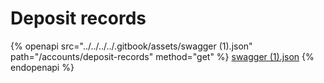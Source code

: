 # Deposit records

{% openapi src="../../../../.gitbook/assets/swagger (1).json" path="/accounts/deposit-records" method="get" %}
[swagger (1).json](<../../../../.gitbook/assets/swagger (1).json>)
{% endopenapi %}

